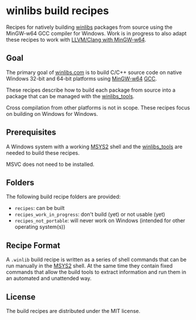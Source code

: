 # winlibs build recipes
Recipes for natively building [winlibs](https://winlibs.com/) packages from source using the MinGW-w64 GCC compiler for Windows.
Work is in progress to also adapt these recipes to work with [LLVM/Clang with MinGW-w64](https://github.com/mstorsjo/llvm-mingw).

## Goal

The primary goal of [winlibs.com](https://winlibs.com/) is to build C/C++ source code on native Windows 32-bit and 64-bit platforms using [MinGW-w64](https://www.mingw-w64.org/) [GCC](https://gcc.gnu.org/).

These recipes describe how to build each package from source into a package that can be managed with the [winlibs_tools](https://github.com/brechtsanders/winlibs_tools/).

Cross compilation from other platforms is not in scope. These recipes focus on building on Windows for Windows.

## Prerequisites

A Windows system with a working [MSYS2](https://www.msys2.org/) shell and the [winlibs_tools](https://github.com/brechtsanders/winlibs_tools/) are needed to build these recipes.

MSVC does not need to be installed.

## Folders

The following build recipe folders are provided:
 - `recipes`: can be built
 - `recipes_work_in_progress`: don't build (yet) or not usable (yet)
 - `recipes_not_portable`: will never work on Windows (intended for other operating system(s))

## Recipe Format

A `.winlib` build recipe is written as a series of shell commands that can be run manually in the [MSYS2](https://www.msys2.org/) shell.
At the same time they contain fixed commands that allow the build tools to extract information and run them in an automated and unattended way.

## License

The build recipes are distributed under the MIT license.
